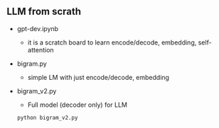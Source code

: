 ## LLM from scrath

* gpt-dev.ipynb
    - it is a scratch board to learn encode/decode, embedding, self-attention

* bigram.py
    - simple LM with just encode/decode, embedding

* bigram_v2.py
    - Full model (decoder only) for LLM
    ```
    python bigram_v2.py
    ```